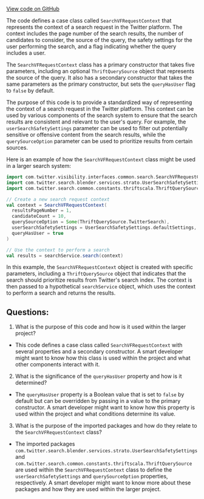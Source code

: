 [View code on GitHub](https://github.com/misbahsy/the-algorithm/visibilitylib/src/main/scala/com/twitter/visibility/interfaces/common/search/SearchVFRequestContext.scala)

The code defines a case class called `SearchVFRequestContext` that represents the context of a search request in the Twitter platform. The context includes the page number of the search results, the number of candidates to consider, the source of the query, the safety settings for the user performing the search, and a flag indicating whether the query includes a user.

The `SearchVFRequestContext` class has a primary constructor that takes five parameters, including an optional `ThriftQuerySource` object that represents the source of the query. It also has a secondary constructor that takes the same parameters as the primary constructor, but sets the `queryHasUser` flag to `false` by default.

The purpose of this code is to provide a standardized way of representing the context of a search request in the Twitter platform. This context can be used by various components of the search system to ensure that the search results are consistent and relevant to the user's query. For example, the `userSearchSafetySettings` parameter can be used to filter out potentially sensitive or offensive content from the search results, while the `querySourceOption` parameter can be used to prioritize results from certain sources.

Here is an example of how the `SearchVFRequestContext` class might be used in a larger search system:

```scala
import com.twitter.visibility.interfaces.common.search.SearchVFRequestContext
import com.twitter.search.blender.services.strato.UserSearchSafetySettings
import com.twitter.search.common.constants.thriftscala.ThriftQuerySource

// Create a new search request context
val context = SearchVFRequestContext(
  resultsPageNumber = 1,
  candidateCount = 10,
  querySourceOption = Some(ThriftQuerySource.TwitterSearch),
  userSearchSafetySettings = UserSearchSafetySettings.defaultSettings,
  queryHasUser = true
)

// Use the context to perform a search
val results = searchService.search(context)
```

In this example, the `SearchVFRequestContext` object is created with specific parameters, including a `ThriftQuerySource` object that indicates that the search should prioritize results from Twitter's search index. The context is then passed to a hypothetical `searchService` object, which uses the context to perform a search and returns the results.
## Questions: 
 1. What is the purpose of this code and how is it used within the larger project?
- This code defines a case class called `SearchVFRequestContext` with several properties and a secondary constructor. A smart developer might want to know how this class is used within the project and what other components interact with it.

2. What is the significance of the `queryHasUser` property and how is it determined?
- The `queryHasUser` property is a Boolean value that is set to `false` by default but can be overridden by passing in a value to the primary constructor. A smart developer might want to know how this property is used within the project and what conditions determine its value.

3. What is the purpose of the imported packages and how do they relate to the `SearchVFRequestContext` class?
- The imported packages `com.twitter.search.blender.services.strato.UserSearchSafetySettings` and `com.twitter.search.common.constants.thriftscala.ThriftQuerySource` are used within the `SearchVFRequestContext` class to define the `userSearchSafetySettings` and `querySourceOption` properties, respectively. A smart developer might want to know more about these packages and how they are used within the larger project.